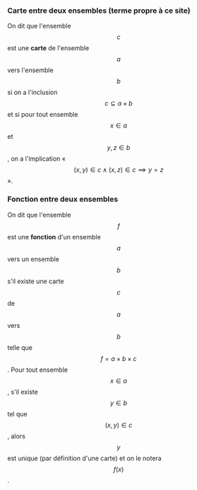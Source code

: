 ### Carte entre deux ensembles (terme propre à ce site)
On dit que l'ensemble $$c$$ est une **carte** de l'ensemble $$a$$ vers l'ensemble $$b$$ si on a l'inclusion $$c \subseteq a \times b$$ et si pour tout ensemble $$x \in a$$ et $$y, z \in b$$, on a l'implication « $$(x, y) \in c \land (x, z) \in c \implies y = z$$ ».

### Fonction entre deux ensembles
On dit que l'ensemble $$f$$ est une **fonction** d'un ensemble $$a$$ vers un ensemble $$b$$ s'il existe une carte $$c$$ de $$a$$ vers $$b$$ telle que $$f = a \times b \times c$$. Pour tout ensemble $$x \in a$$, s'il existe $$y \in b$$ tel que $$(x, y) \in c$$, alors $$y$$ est unique (par définition d'une carte) et on le notera $$f(x)$$.
